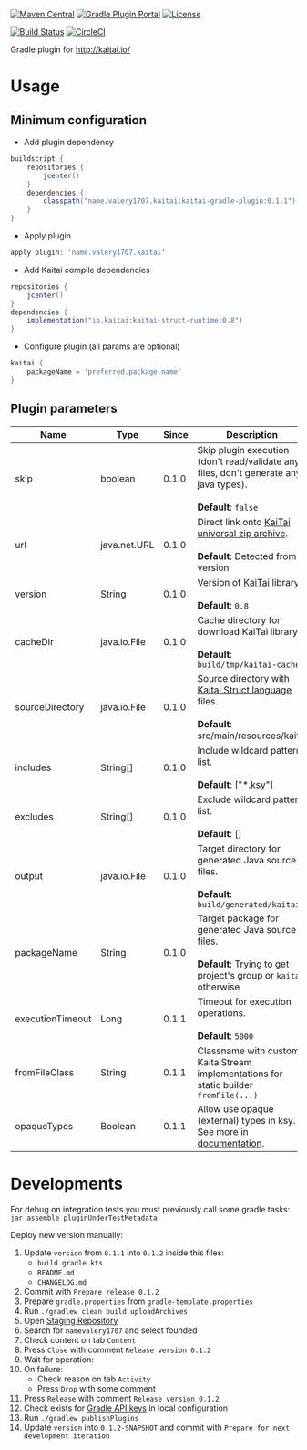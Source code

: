 [![Maven Central](https://maven-badges.herokuapp.com/maven-central/name.valery1707.kaitai/kaitai-gradle-plugin/badge.svg)](https://maven-badges.herokuapp.com/maven-central/name.valery1707.kaitai/kaitai-gradle-plugin)
[![Gradle Plugin Portal](https://img.shields.io/maven-metadata/v/https/plugins.gradle.org/m2/name/valery1707/kaitai/name.valery1707.kaitai.gradle.plugin/maven-metadata.xml.svg?colorB=007ec6&label=gradle-plugin)](https://plugins.gradle.org/plugin/name.valery1707.kaitai)
[![License](https://img.shields.io/github/license/valery1707/kaitai-gradle-plugin.svg)](https://opensource.org/licenses/MIT)

[![Build Status](https://travis-ci.org/valery1707/kaitai-gradle-plugin.svg?branch=master)](https://travis-ci.org/valery1707/kaitai-gradle-plugin)
[![CircleCI](https://circleci.com/gh/valery1707/kaitai-gradle-plugin/tree/master.svg?style=svg)](https://circleci.com/gh/valery1707/kaitai-gradle-plugin/tree/master)

Gradle plugin for http://kaitai.io/

# Usage

## Minimum configuration

* Add plugin dependency
```groovy
buildscript {
    repositories {
        jcenter()
    }
    dependencies {
        classpath("name.valery1707.kaitai:kaitai-gradle-plugin:0.1.1")
    }
}
```
* Apply plugin
```groovy
apply plugin: 'name.valery1707.kaitai'
```
* Add Kaitai compile dependencies
```groovy
repositories {
    jcenter()
}
dependencies {
    implementation("io.kaitai:kaitai-struct-runtime:0.8")
}
```
* Configure plugin (all params are optional)
```groovy
kaitai {
    packageName = 'preferred.package.name'
}
```

## Plugin parameters

| Name            | Type         | Since | Description                                                                                                             |
|-----------------|--------------|-------|-------------------------------------------------------------------------------------------------------------------------|
| skip            | boolean      | 0.1.0 | Skip plugin execution (don't read/validate any files, don't generate any java types).<br><br>**Default**: `false`       |
| url             | java.net.URL | 0.1.0 | Direct link onto [KaiTai universal zip archive](http://kaitai.io/#download).<br><br>**Default**: Detected from version  |
| version         | String       | 0.1.0 | Version of [KaiTai](http://kaitai.io/#download) library.<br><br>**Default**: `0.8`                                      |
| cacheDir        | java.io.File | 0.1.0 | Cache directory for download KaiTai library.<br><br>**Default**: `build/tmp/kaitai-cache`                               |
| sourceDirectory | java.io.File | 0.1.0 | Source directory with [Kaitai Struct language](http://formats.kaitai.io/) files.<br><br>**Default**: src/main/resources/kaitai |
| includes        | String[]     | 0.1.0 | Include wildcard pattern list.<br><br>**Default**: ["*.ksy"]                                                            |
| excludes        | String[]     | 0.1.0 | Exclude wildcard pattern list.<br><br>**Default**: []                                                                   |
| output          | java.io.File | 0.1.0 | Target directory for generated Java source files.<br><br>**Default**: `build/generated/kaitai`                          |
| packageName     | String       | 0.1.0 | Target package for generated Java source files.<br><br>**Default**: Trying to get project's group or `kaitai` otherwise |
| executionTimeout| Long         | 0.1.1 | Timeout for execution operations.<br><br>**Default**: `5000` |
| fromFileClass   | String       | 0.1.1 | Classname with custom KaitaiStream implementations for static builder `fromFile(...)`|
| opaqueTypes     | Boolean      | 0.1.1 | Allow use opaque (external) types in ksy. See more in [documentation](http://doc.kaitai.io/user_guide.html#opaque-types).|

# Developments
For debug on integration tests you must previously call some gradle tasks: `jar assemble pluginUnderTestMetadata`

Deploy new version manually:
1. Update `version` from `0.1.1` into `0.1.2` inside this files:
    * `build.gradle.kts` 
    * `README.md` 
    * `CHANGELOG.md` 
1. Commit with `Prepare release 0.1.2`
1. Prepare `gradle.properties` from `gradle-template.properties`
1. Run `./gradlew clean build uploadArchives`
1. Open [Staging Repository](https://oss.sonatype.org/#stagingRepositories)
1. Search for `namevalery1707` and select founded
1. Check content on tab `Content`
1. Press `Close` with comment `Release version 0.1.2`
1. Wait for operation:
1. On failure: 
    * Check reason on tab `Activity`
    * Press `Drop` with some comment
1. Press `Release` with comment `Release version 0.1.2`
1. Check exists for [Gradle API keys](https://plugins.gradle.org/u/valery1707) in local configuration
1. Run `./gradlew publishPlugins`
1. Update `version` into `0.1.2-SNAPSHOT` and commit with `Prepare for next development iteration`
